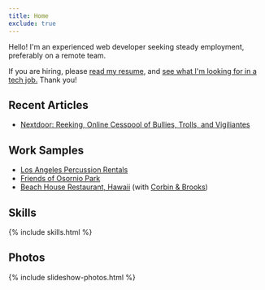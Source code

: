 ```yaml
---
title: Home
exclude: true
---
```


Hello! I'm an experienced web developer seeking steady employment, preferably on a remote team.

If you are hiring, please <a href="/articles/luis-a-echeverria-resume">read my resume</a>, and 
<a href="/articles/what-im-looking-for-in-a-job">see what I'm looking for in a tech job.</a> Thank you!

## Recent Articles

- <a href="../articles/carmelas-crappy-creepy-bigoted-nextdoor-posts">Nextdoor: Reeking, Online Cesspool of Bullies, Trolls, and Vigiliantes</a>

## Work Samples

- <a href="https://www.lapercussionrentals.com/" target="_blank">Los Angeles Percussion Rentals</a>
- <a href="https://friendsofosorniopark.org/" target="_blank">Friends of Osornio Park</a>
- <a href="https://www.the-beach-house.com/menu/" target="_blank">Beach House Restaurant, Hawaii</a> (with <a href="https://corbinbrooks.com/">Corbin & Brooks</a>)

## Skills

{% include skills.html %}

## Photos

{% include slideshow-photos.html %}

